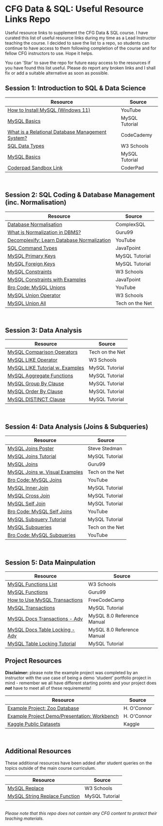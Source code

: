 # CFG Data & SQL: Useful Resource Links Repo
<p>Useful resource links to supplement the CFG Data & SQL course. I have curated this list of useful resource links during my time as a Lead Instructor teaching the course. I decided to save the list to a repo, so students can continue to have access to them following completion of the course and for fellow CFG instructors to use. Hope it helps.</p> 
<p>You can 'Star' to save the repo for future easy access to the resources if you have found this list useful. Please do report any broken links and I shall fix or add a suitable alternative as soon as possible.</p>


<h2>Session 1: Introduction to SQL & Data Science</h2>

| Resource | Source | 
|--|--|
| [How to Install MySQL (Windows 11)](https://www.youtube.com/watch?v=OWro7Az0gAU) | YouTube |
| [MySQL Basics](https://www.mysqltutorial.org/mysql-basics/) | MySQL Tutorial |
| [What is a Relational Database Management System?](https://www.codecademy.com/articles/what-is-rdbms-sql) | CodeCademy |
| [SQL Data Types](https://www.w3schools.com/sql/sql_datatypes.asp) | W3 Schools |
| [MySQL Basics](https://www.mysqltutorial.org/mysql-basics/) | MySQL Tutorial |
| [Coderpad Sandbox Link](https://app.coderpad.io/sandbox) | CoderPad |
<br>

<h2>Session 2: SQL Coding & Database Management (inc. Normalisation)</h2>

| Resource | Source | 
|--|--|
| [Database Normalisation](https://www.complexsql.com/database-normalization/) | ComplexSQL |
| [What is Normalization in DBMS?](https://www.guru99.com/database-normalization.html) | Guru99 |
| [Decomplexify: Learn Database Normalization](https://www.youtube.com/watch?v=GFQaEYEc8_8) | YouTube |
| [SQL Command Types](https://www.javatpoint.com/dbms-sql-command) | JavaTpoint |
| [MySQL Primary Keys](https://www.mysqltutorial.org/mysql-primary-key/) | MySQL Tutorial |
| [MySQL Foreign Keys](https://www.mysqltutorial.org/mysql-foreign-key/) | MySQL Tutorial |
| [MySQL Constraints](https://www.w3schools.com/mysql/mysql_constraints.asp) | W3 Schools |
| [MySQL Constraints with Examples](https://www.javatpoint.com/mysql-constraints) |JavaTpoint |
| [Bro Code: MySQL Unions](https://www.youtube.com/watch?v=su-fxrvKTCk) | YouTube |
| [MySQL Union Operator](https://www.w3schools.com/mysql/mysql_union.asp)| W3 Schools |
| [MySQL Union All](https://www.techonthenet.com/mysql/union_all.php)| Tech on the Net|
 <br>

<h2>Session 3: Data Analysis</h2>

| Resource | Source | 
|--|--|
| [MySQL Comparison Operators](https://www.techonthenet.com/mysql/comparison_operators.php) | Tech on the Net |
| [MySQL LIKE Operator](https://www.w3schools.com/mysql/mysql_like.asp) | W3 Schools |
| [MySQL LIKE Tutorial w. Examples](https://www.mysqltutorial.org/mysql-like/) | MySQL Tutorial |
| [MySQL Aggregate Functions](https://www.mysqltutorial.org/mysql-aggregate-functions.aspx) | MySQL Tutorial |
| [MySQL Group By Clause](https://www.mysqltutorial.org/mysql-group-by.aspx) | MySQL Tutorial |
| [MySQL Order By Clause](https://www.mysqltutorial.org/mysql-order-by/) | MySQL Tutorial |
| [MySQL DISTINCT Clause](https://www.mysqltutorial.org/mysql-distinct.aspx) | MySQL Tutorial |
<br>

<h2>Session 4: Data Analysis (Joins & Subqueries)</h2>

| Resource | Source | 
|--|--|
| [MySQL Joins Poster](https://stevestedman.com/2015/03/mysql-join-types-poster/) | Steve Stedman |
| [MySQL Joins Tutorial](https://www.mysqltutorial.org/mysql-join/) | MySQL Tutorial |
| [MySQL Joins](https://www.guru99.com/joins.html)| Guru99 |
| [MySQL Joins w. Visual Examples](https://www.techonthenet.com/mysql/joins.php) | Tech on the Net |
| [Bro Code: MySQL Joins](https://www.youtube.com/watch?v=G3lJAxg1cy8) | YouTube |
| [MySQL Inner Join](https://www.mysqltutorial.org/mysql-inner-join.aspx) | MySQL Tutorial |
| [MySQL Cross Join](https://www.mysqltutorial.org/mysql-cross-join/) | MySQL Tutorial |
| [MySQL Self Join](https://www.mysqltutorial.org/mysql-self-join/) | MySQL Tutorial |
| [Bro Code: MySQL Self Joins](https://www.youtube.com/watch?v=lweF--_3Pk8) | YouTube |
| [MySQL Subquery Tutorial](https://www.mysqltutorial.org/mysql-subquery/) | MySQL Tutorial |  
| [MySQL Subqueries](https://www.techonthenet.com/mysql/subqueries.php) | Tech on the Net |
| [Bro Code: MySQL Subqueries](https://www.youtube.com/watch?v=i5acg3Hvu6g) | YouTube |

<br>

<h2>Session 5: Data Mainpulation</h2>

| Resource | Source | 
|--|--|
| [MySQL Functions List](https://www.w3schools.com/mysql/mysql_ref_functions.asp) | W3 Schools |
| [MySQL Functions](https://www.guru99.com/functions.html) | Guru99 |
| [How to Use MySQL Transactions](https://www.freecodecamp.org/news/how-to-use-mysql-transactions/) | FreeCodeCamp |
| [MySQL Transactions](https://www.mysqltutorial.org/mysql-transaction.aspx) | MySQL Tutorial |
| [MySQL Docs Transactions - Adv](https://dev.mysql.com/doc/refman/8.0/en/commit.html) | MySQL 8.0 Reference Manual |
| [MySQL Docs Table Locking - Adv](https://dev.mysql.com/doc/refman/8.0/en/lock-tables.html) | MySQL 8.0 Reference Manual |
| [MySQL Table Locking Tutorial](https://www.mysqltutorial.org/mysql-table-locking/) | MySQL Tutorial |

<h2>Project Resources</h2>
<p><b>Disclaimer:</b> please note the example project was completed by an instructor with the use case of being a demo 'student' portfolio project in mind - remember we all have different starting points and your project does <b><i>not</i></b> have to meet all of these requirements!</p>

| Resource | Source | 
|--|--|
| [Example Project: Zoo Database](https://github.com/hanoconnor/Gotham-Zoo-Database-Project) | H. O'Connor |
| [Example Project Demo/Presentation: Workbench](https://github.com/hanoconnor/Gotham-Zoo-Database-Project/blob/main/Gotham_zoo_presentation.sql) | H. O'Connor |
| [Kaggle Public Datasets](https://www.kaggle.com/datasets) | Kaggle |

<br>

<h2>Additional Resources</h2>
<p>These additional resources have been added after student queries on the topics outside of the main course curriculum.</p>

| Resource | Source | 
|--|--|
| [MySQL Replace](https://www.w3schools.com/sql/func_mysql_replace.asp)| W3 Schools |
| [MySQL String Replace Function](https://www.mysqltutorial.org/mysql-string-replace-function.aspx) | MySQL Tutorial |

<br>
<i>Please note that this repo does not contain any CFG content to protect their teaching materials.</i>
